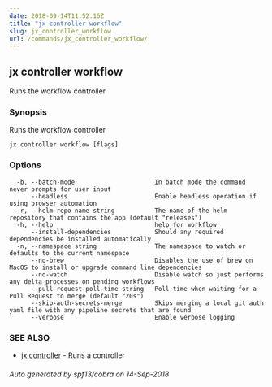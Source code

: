 ```yaml
---
date: 2018-09-14T11:52:16Z
title: "jx controller workflow"
slug: jx_controller_workflow
url: /commands/jx_controller_workflow/
---
```

## jx controller workflow

Runs the workflow controller

### Synopsis

Runs the workflow controller

```
jx controller workflow [flags]
```

### Options

```
  -b, --batch-mode                      In batch mode the command never prompts for user input
      --headless                        Enable headless operation if using browser automation
  -r, --helm-repo-name string           The name of the helm repository that contains the app (default "releases")
  -h, --help                            help for workflow
      --install-dependencies            Should any required dependencies be installed automatically
  -n, --namespace string                The namespace to watch or defaults to the current namespace
      --no-brew                         Disables the use of brew on MacOS to install or upgrade command line dependencies
      --no-watch                        Disable watch so just performs any delta processes on pending workflows
      --pull-request-poll-time string   Poll time when waiting for a Pull Request to merge (default "20s")
      --skip-auth-secrets-merge         Skips merging a local git auth yaml file with any pipeline secrets that are found
      --verbose                         Enable verbose logging
```

### SEE ALSO

* [jx controller](/commands/jx_controller/)	 - Runs a controller

###### Auto generated by spf13/cobra on 14-Sep-2018
